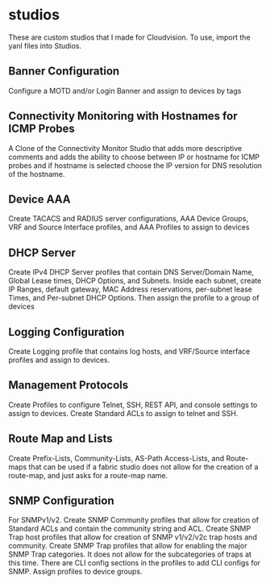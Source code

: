 # studios
These are custom studios that I made for Cloudvision.  To use, import the yanl files into Studios.

## Banner Configuration
Configure a MOTD and/or Login Banner and assign to devices by tags

## Connectivity Monitoring with Hostnames for ICMP Probes
A Clone of the Connectivity Monitor Studio that adds more descriptive comments and adds the ability to choose between IP or hostname for ICMP probes and if hostname is selected choose the IP version for DNS resolution of the hostname.

## Device AAA
Create TACACS and RADIUS server configurations, AAA Device Groups, VRF and Source Interface profiles, and AAA Profiles to assign to devices

## DHCP Server
Create IPv4 DHCP Server profiles that contain DNS Server/Domain Name, Global Lease times, DHCP Options, and Subnets.  Inside each subnet, create IP Ranges, default gateway, MAC Address reservations, per-subnet lease Times, and Per-subnet DHCP Options.  Then assign the profile to a group of devices

## Logging Configuration
Create Logging profile that contains log hosts, and VRF/Source interface profiles and assign to devices.

## Management Protocols
Create Profiles to configure Telnet, SSH, REST API, and console settings to assign to devices.  Create Standard ACLs to assign to telnet and SSH.

## Route Map and Lists
Create Prefix-Lists, Community-Lists, AS-Path Access-Lists, and Route-maps that can be used if a fabric studio does not allow for the creation of a route-map, and just asks for a route-map name.

## SNMP Configuration
For SNMPv1/v2.  Create SNMP Community profiles that allow for creation of Standard ACLs and contain the community string and ACL.  Create SNMP Trap host profiles that allow for creation of SNMP v1/v2/v2c trap hosts and community.  Create SNMP Trap profiles that allow for enabling the major SNMP Trap categories.  It does not allow for the subcategories of traps at this time.  There are CLI config sections in the profiles to add CLI configs for SNMP.  Assign profiles to device groups.


